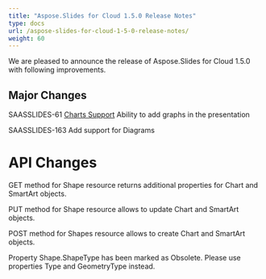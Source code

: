 ```yaml
---
title: "Aspose.Slides for Cloud 1.5.0 Release Notes"
type: docs
url: /aspose-slides-for-cloud-1-5-0-release-notes/
weight: 60
---
```


We are pleased to announce the release of Aspose.Slides for Cloud 1.5.0 with following improvements.
## **Major Changes**
SAASSLIDES-61 [Charts Support](/slidescloud/working-with-chart-series/) Ability to add graphs in the presentation

SAASSLIDES-163 Add support for Diagrams
# **API Changes**
GET method for Shape resource returns additional properties for Chart and SmartArt objects.

PUT method for Shape resource allows to update Chart and SmartArt objects.

POST method for Shapes resource allows to create Chart and SmartArt objects.

Property Shape.ShapeType has been marked as Obsolete. Please use properties Type and GeometryType instead.
